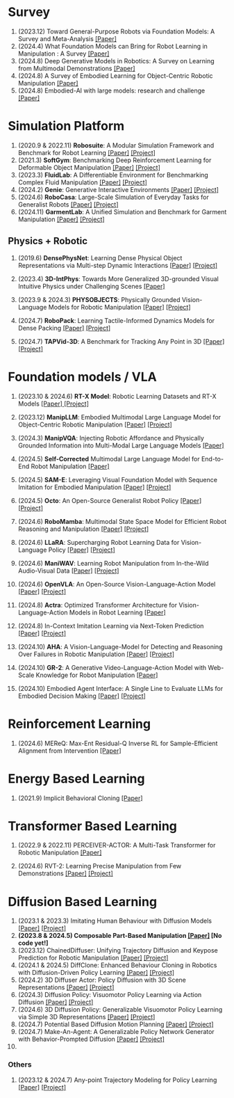 # Survey

1. (2023.12) Toward General-Purpose Robots via Foundation Models: A Survey and Meta-Analysis [[Paper]](https://arxiv.org/abs/2312.08782)
1. (2024.4) What Foundation Models can Bring for Robot Learning in Manipulation : A Survey [[Paper]](https://arxiv.org/abs/2404.18201)
1. (2024.8) Deep Generative Models in Robotics: A Survey on Learning from Multimodal Demonstrations [[Paper]](https://arxiv.org/pdf/2408.04380v3)
1. (2024.8) A Survey of Embodied Learning for Object-Centric Robotic Manipulation [[Paper]](https://arxiv.org/pdf/2408.11537)
1. (2024.8) Embodied-AI with large models: research and challenge [[Paper]](https://www.sciengine.com/SSI/doi/10.1360/SSI-2024-0076) 



# Simulation Platform

1. (2020.9 & 2022.11) **Robosuite**: A Modular Simulation Framework and Benchmark for Robot Learning [[Paper]](https://arxiv.org/abs/2009.12293) [[Project]](https://robosuite.ai/)
2. (2021.3) **SoftGym**: Benchmarking Deep Reinforcement Learning for Deformable Object Manipulation [[Paper]](https://arxiv.org/pdf/2011.07215) [[Project]](https://sites.google.com/view/softgym)
3. (2023.3) **FluidLab**: A Differentiable Environment for Benchmarking Complex Fluid Manipulation [[Paper]](https://arxiv.org/abs/2303.02346) [[Project]](https://github.com/zhouxian/FluidLab)
4. (2024.2) **Genie**: Generative Interactive Environments [[Paper]](https://arxiv.org/abs/2402.15391) [[Project]](https://sites.google.com/view/genie-2024/)
5. (2024.6) **RoboCasa**: Large-Scale Simulation of Everyday Tasks for Generalist Robots  [[Paper]](https://arxiv.org/abs/2406.02523) [[Project]](https://robo-pack.github.io) 
6. (2024.11) **GarmentLab**: A Unified Simulation and Benchmark for Garment Manipulation [[Paper]](https://arxiv.org/pdf/2411.01200) [[Project]](https://garmentlab.github.io/)



## Physics + Robotic

1. (2019.6) **DensePhysNet**: Learning Dense Physical Object Representations via Multi-step Dynamic Interactions [[Paper]](https://arxiv.org/abs/1906.03853) [[Project]](https://www.zhenjiaxu.com/DensePhysNet/)

2. (2023.4) **3D-IntPhys**: Towards More Generalized 3D-grounded Visual Intuitive Physics under Challenging Scenes [[Paper]](https://arxiv.org/abs/2312.05359)

3. (2023.9 & 2024.3) **PHYSOBJECTS**: Physically Grounded Vision-Language Models for Robotic Manipulation [[Paper]](https://arxiv.org/abs/2309.02561) [[Project]](https://iliad.stanford.edu/pg-vlm/)

4. (2024.7) **RoboPack**: Learning Tactile-Informed Dynamics Models for Dense Packing [[Paper]](https://arxiv.org/pdf/2407.01418) [[Project]](https://robo-pack.github.io/)

6. (2024.7) **TAPVid-3D**: A Benchmark for Tracking Any Point in 3D [[Paper]](https://arxiv.org/abs/2407.05921) [[Project]](https://tapvid3d.github.io/)

   



# Foundation models / VLA



1. (2023.10 & 2024.6) **RT-X Model**: Robotic Learning Datasets and RT-X Models [[Paper] ](https://arxiv.org/abs/2310.08864) [[Project]](https://robotics-transformer-x.github.io/)

2. (2023.12) **ManipLLM**: Embodied Multimodal Large Language Model for Object-Centric Robotic Manipulation [[Paper]](https://arxiv.org/abs/2312.16217) [[Project]](https://sites.google.com/view/manipllm)

3. (2024.3) **ManipVQA**: Injecting Robotic Affordance and Physically Grounded Information into Multi-Modal Large Language Models [[Paper]](https://arxiv.org/abs/2405.17418) 

4. (2024.5) **Self-Corrected** Multimodal Large Language Model for End-to-End Robot Manipulation [[Paper]](https://arxiv.org/abs/2405.17418) 

5. (2024.5) **SAM-E**: Leveraging Visual Foundation Model with Sequence Imitation for Embodied Manipulation [[Paper]](https://arxiv.org/abs/2405.19586) [[Project]](https://sam-embodied.github.io/)

6. (2024.5) **Octo**: An Open-Source Generalist Robot Policy [[Paper]](https://arxiv.org/abs/2405.12213) [[Project]](https://octo-models.github.io/)

7. (2024.6) **RoboMamba**: Multimodal State Space Model for Efficient Robot Reasoning and Manipulation [[Paper]](https://arxiv.org/abs/2406.04339) [[Project]](https://sites.google.com/view/robomamba-web)

8. (2024.6) **LLaRA**: Supercharging Robot Learning Data for Vision-Language Policy [[Paper]](https://arxiv.org/pdf/2406.20095) [[Project]](https://github.com/LostXine/LLaRA)

9. (2024.6) **ManiWAV**: Learning Robot Manipulation from In-the-Wild Audio-Visual Data [[Paper]](https://arxiv.org/abs/2406.19464) [[Project]](https://mani-wav.github.io/)

10. (2024.6) **OpenVLA**: An Open-Source Vision-Language-Action Model [[Paper]](https://arxiv.org/abs/2406.09246) [[Project]](https://openvla.github.io/)

11. (2024.8) **Actra**: Optimized Transformer Architecture for Vision-Language-Action Models in Robot Learning [[Paper]](https://arxiv.org/pdf/2408.01147)

12. (2024.8) In-Context Imitation Learning via Next-Token Prediction [[Paper]](https://arxiv.org/pdf/2408.15980) [[Project]](https://icrt.dev/)

13. (2024.10) **AHA**: A Vision-Language-Model for Detecting and Reasoning Over Failures in Robotic Manipulation [[Paper]](https://arxiv.org/abs/2410.00371) [[Project]](https://aha-vlm.github.io/)

14. (2024.10) **GR-2**: A Generative Video-Language-Action Model with Web-Scale Knowledge for Robot Manipulation [[Paper]](https://arxiv.org/pdf/2410.06158)        

15. (2024.10) Embodied Agent Interface: A Single Line to Evaluate LLMs for Embodied Decision Making [[Paper]](https://arxiv.org/abs/2410.07166) [[Project]](https://embodied-agent-interface.github.io/)

    

# Reinforcement Learning

1. (2024.6) MEReQ: Max-Ent Residual-Q Inverse RL for Sample-Efficient Alignment from Intervention [[Paper]](https://arxiv.org/abs/2406.16258)





# Energy Based Learning

1. (2021.9) Implicit Behavioral Cloning [[Paper]](https://arxiv.org/pdf/2109.00137)



# Transformer Based Learning

1. (2022.9 & 2022.11) PERCEIVER-ACTOR: A Multi-Task Transformer for Robotic Manipulation [[Paper]](https://arxiv.org/pdf/2209.05451)

2. (2024.6) RVT-2: Learning Precise Manipulation from Few Demonstrations [[Paper]](https://arxiv.org/abs/2406.08545v1) [[Project]](https://robotic-view-transformer-2.github.io/)





# Diffusion Based Learning

1. (2023.1 & 2023.3) Imitating Human Behaviour with Diffusion Models [[Paper\]](https://arxiv.org/abs/2301.10677) [[Project\]](https://github.com/microsoft/Imitating-Human-Behaviour-w-Diffusion)
2. **(2023.8 & 2024.5) Composable Part-Based Manipulation [[Paper]](https://arxiv.org/pdf/2405.05876) [No code yet!]**
3. (2023.12) ChainedDiffuser: Unifying Trajectory Diffusion and Keypose Prediction for Robotic Manipulation [[Paper]](https://openreview.net/forum?id=W0zgY2mBTA8) [[Project]](https://chained-diffuser.github.io/)
4. (2024.1 & 2024.5) DiffClone: Enhanced Behaviour Cloning in Robotics with Diffusion-Driven Policy Learning [[Paper]](https://arxiv.org/abs/2401.09243) [[Project]](https://sites.google.com/view/iitkgp-nips23toto/home)
5. (2024.2) 3D Diffuser Actor: Policy Diffusion with 3D Scene Representations [[Paper]](https://arxiv.org/abs/2402.10885) [[Project]](https://github.com/nickgkan/3d_diffuser_actor?tab=readme-ov-file)
6. (2024.3) Diffusion Policy: Visuomotor Policy Learning via Action Diffusion [[Paper]](https://arxiv.org/pdf/2303.04137) [[Project]](https://diffusion-policy.cs.columbia.edu/)
7. (2024.6) 3D Diffusion Policy: Generalizable Visuomotor Policy Learning via Simple 3D Representations [[Paper]](https://arxiv.org/abs/2403.03954) [[Project]](https://3d-diffusion-policy.github.io/)
8. (2024.7) Potential Based Diffusion Motion Planning [[Paper]](https://arxiv.org/pdf/2407.06169) [[Project]](https://energy-based-model.github.io/potential-motion-plan/)
9. (2024.7) Make-An-Agent: A Generalizable Policy Network Generator with Behavior-Prompted Diffusion [[Paper]](https://arxiv.org/pdf/2407.10973) [[Project]](https://cheryyunl.github.io/make-an-agent/)
10. 



### Others

1. (2023.12 & 2024.7) Any-point Trajectory Modeling for Policy Learning [[Paper]](https://arxiv.org/abs/2401.00025) [[Project]](https://xingyu-lin.github.io/atm/)

